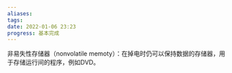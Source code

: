 ```yaml
---
aliases: 
tags: 
date: 2022-01-06 23:23
progress: 基本完成
---
```


非易失性存储器（nonvolatile memoty）：在掉电时仍可以保持数据的存储器，用于存储运行间的程序，例如DVD。